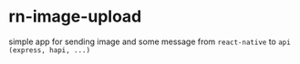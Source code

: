 # rn-image-upload

simple app for sending image and some message from `react-native` to `api (express, hapi, ...)`
